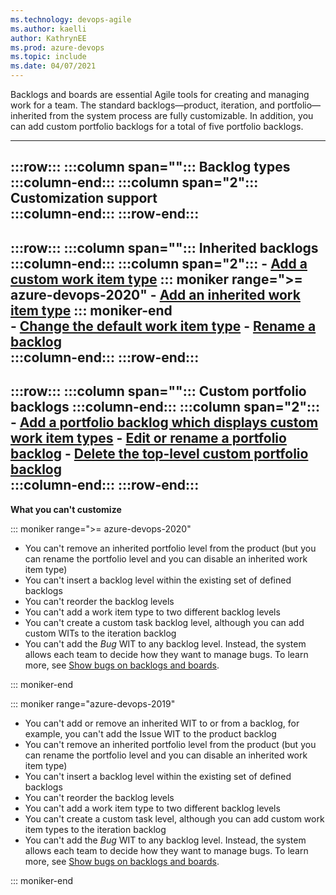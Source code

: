```yaml
---
ms.technology: devops-agile
ms.author: kaelli
author: KathrynEE
ms.prod: azure-devops
ms.topic: include
ms.date: 04/07/2021 
---
```



Backlogs and boards are essential Agile tools for creating and managing work for a team. The standard backlogs&mdash;product, iteration, and portfolio&mdash;inherited from the system process are fully customizable. In addition, you can add custom portfolio backlogs for a total of five portfolio backlogs. 

---
:::row:::
   :::column span="":::
      **Backlog types**
   :::column-end:::
   :::column span="2":::
      **Customization support**  
   :::column-end:::
:::row-end:::
---
:::row:::
   :::column span="":::
      **Inherited backlogs** 
   :::column-end:::
   :::column span="2":::
      - [Add a custom work item type](../work/customize-process-backlogs-boards.md#edit-product-backlog) 
      ::: moniker range=">= azure-devops-2020"
      - [Add an inherited work item type](../work/customize-process-backlogs-boards.md#add-oob-to-backlog) 
      ::: moniker-end  
      - [Change the default work item type](../work/customize-process-backlogs-boards.md#edit-product-backlog) 
      - [Rename a backlog](../work/customize-process-backlogs-boards.md#edit-product-backlog)  
   :::column-end:::
:::row-end:::
---
:::row:::
   :::column span="":::
      **Custom portfolio backlogs**
   :::column-end:::
   :::column span="2":::
      - [Add a portfolio backlog which displays custom work item types](../work/customize-process-backlogs-boards.md#add-portfolio-backlog) 
      - [Edit or rename a portfolio backlog](../work/customize-process-backlogs-boards.md#edit-portfolio-backlog) 
      - [Delete the top-level custom portfolio backlog](../work/customize-process-backlogs-boards.md#edit-portfolio-backlog)  
   :::column-end:::
:::row-end:::
---
 

**What you can't customize**  

::: moniker range=">= azure-devops-2020"

- You can't remove an inherited portfolio level from the product (but you can rename the portfolio level and you can disable an inherited work item type)
- You can't insert a backlog level within the existing set of defined backlogs
- You can't reorder the backlog levels  
- You can't add a work item type to two different backlog levels  
- You can't create a custom task backlog level, although you can add custom WITs to the iteration backlog  
- You can't add the *Bug* WIT to any backlog level. Instead, the system allows each team to decide how they want to manage bugs. To learn more, see [Show bugs on backlogs and boards](../show-bugs-on-backlog.md).

::: moniker-end  


::: moniker range="azure-devops-2019"

- You can't add or remove an inherited WIT to or from a backlog, for example, you can't add the Issue WIT to the product backlog    
- You can't remove an inherited portfolio level from the product (but you can rename the portfolio level and you can disable an inherited work item type)  
- You can't insert a backlog level within the existing set of defined backlogs
- You can't reorder the backlog levels  
- You can't add a work item type to two different backlog levels  
- You can't create a custom task level, although you can add custom work item types to the iteration backlog  
- You can't add the *Bug* WIT to any backlog level. Instead, the system allows each team to decide how they want to manage bugs. To learn more, see [Show bugs on backlogs and boards](../show-bugs-on-backlog.md).

::: moniker-end